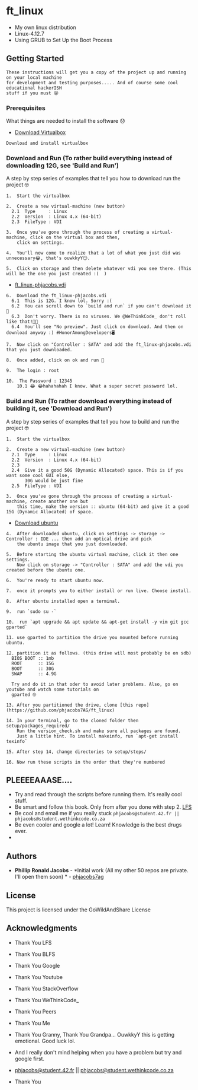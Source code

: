 # ft_linux
* My own linux distribution
* Linux-4.12.7
* Using GRUB to Set Up the Boot Process

## Getting Started
```
These instructions will get you a copy of the project up and running on your local machine
for development and testing purposes..... And of course some cool educational hackerISH
stuff if you must 😝
```

### Prerequisites

What things are needed to install the software 😞

* [Download Virtualbox](https://www.virtualbox.org/wiki/Downloads)
```
Download and install virtualbox
```


### Download and Run (To rather build everything instead of downloading 12G, see 'Build and Run')

A step by step series of examples that tell you how to download run the project 🤓

```
1.  Start the virtualbox
```
```
2.  Create a new virtual-machine (new button)
  2.1  Type     : Linux
  2.2  Version  : Linux 4.x (64-bit)
  2.3  FileType : VDI
```
```
3.  Once you've gone through the process of creating a virtual-machine, click on the virtual box and then,
    click on settings.
```
```
4.  You'll now come to realize that a lot of what you just did was unnecessary😂, that's ouwkkyY😏.
```
```
5.  Click on storage and then delete whatever vdi you see there. (This will be the one you just created :(  )
```
* [ft_linux-phjacobs.vdi](https://drive.google.com/file/d/0B-dDfTOAtmmTMHdwZG15QS1Fbkk/view?usp=sharing)
```
6.  Download the ft_linux-phjacobs.vdi
  6.1  This is 12G. I know lol. Sorry :(
  6.2  You can scroll down to `build and run` if you can't download it🙂
  6.3  Don't worry. There is no viruses. We @WeThinkCode_ don't roll like that!🖖🏾
  6.4  You'll see "No preview". Just click on download. And then on download anyway :) #HonorAmongDevelopers🖥
```
```
7.  Now click on "Controller : SATA" and add the ft_linux-phjacobs.vdi  that you just downloaded.
```
```
8.  Once added, click on ok and run 👻
```
```
9.  The login : root
```
```
10.  The Password : 12345
    10.1 😂 😂hahahahah I know. What a super secret password lol.
```

### Build and Run (To rather download everything instead of building it, see 'Download and Run')

A step by step series of examples that tell you how to build and run the project 🤓

```
1.  Start the virtualbox
```
```
2.  Create a new virtual-machine (new button)
  2.1  Type     : Linux
  2.2  Version  : Linux 4.x (64-bit)
  2.3    
  2.4  Give it a good 50G (Dynamic Allocated) space. This is if you want some cool GUI else,
       30G would be just fine
  2.5  FileType : VDI
```
```
3.  Once you've gone through the process of creating a virtual-machine, create another one but
    this time, make the version :: ubuntu (64-bit) and give it a good 15G (Dynamic Allocated) of space.
```
* [Download ubuntu](https://www.ubuntu.com/download/desktop/thank-you?country=ZA&version=17.10&architecture=amd64)
```
4.  After downloaded ubuntu, click on settings -> storage -> Controller : IDE ... then add an optical drive and pick
    the ubuntu image that you just downloaded.
```
```
5.  Before starting the ubuntu virtual machine, click it then one settings.
    Now click on storage -> "Controller : SATA" and add the vdi you created before the ubuntu one.
```
```
6.  You're ready to start ubuntu now.
```
```
7.  once it prompts you to either install or run live. Choose install.
```
```
8.  After ubuntu installed open a terminal.
```
```
9.  run `sudo su -`
```
```
10.  run `apt upgrade && apt update && apt-get install -y vim git gcc gparted`
```
```
11. use gparted to partition the drive you mounted before running ubuntu.
```
```
12. partition it as follows. (this drive will most probably be on sdb)
  BIOS BOOT :: 1mb
  ROOT      :: 15G
  BOOT      :: 30G
  SWAP      :: 4.9G
  
  Try and do it in that oder to avoid later problems. Also, go on youtube and watch some tutorials on
  gparted 🤓
```
```
13. After you partitioned the drive, clone [this repo](https://github.com/phjacobs7AG/ft_linux)
```
```
14. In your terminal, go to the cloned folder then setup/packages_required/
    Run the version_check.sh and make sure all packages are found.
    Just a little hint. To install makeinfo, run `apt-get install texinfo`
```
```
15. After step 14, change directories to setup/steps/
```
```
16. Now run these scripts in the order that they're numbered
```

## PLEEEEAAASE....
* Try and read through the scripts before running them. It's really cool stuff.
* Be smart and follow this book. Only from after you done with step 2. [LFS](http://www.linuxfromscratch.org/lfs/view/stable/chapter03/introduction.html)
* Be cool and email me if you really stuck `phjacobs@student.42.fr || phjacobs@student.wethinkcode.co.za` 
* Be even cooler and google a lot! Learn! Knowledge is the best drugs ever.
* 

## Authors

* **Phillip Ronald Jacobs** - *Initial work (All my other 50 repos are private. I'll open them soon) * - [phjacobs7ag](https://github.com/phjacobs7AG)

## License

This project is licensed under the GoWildAndShare License

## Acknowledgments

* Thank You LFS
* Thank You BLFS
* Thank You Google
* Thank You Youtube
* Thank You StackOverflow
* Thank You WeThinkCode_
* Thank You Peers
* Thank You Me
* Thank You Granny, Thank You Grandpa... OuwkkyY this is getting emotional. Good luck lol.
* And I really don't mind helping when you have a problem but try and google first.

* phjacobs@student.42.fr || phjacobs@student.wethinkcode.co.za

* Thank You 
